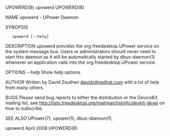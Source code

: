 UPOWERD(8)								    upowerd								    UPOWERD(8)

NAME
       upowerd - UPower Daemon

SYNOPSIS

       upowerd [--help]

DESCRIPTION
       upowerd provides the org.freedesktop.UPower service on the system message bus. Users or administrators should never need to start this daemon as it
       will be automatically started by dbus-daemon(1) whenever an application calls into the org.freedesktop.UPower service.

OPTIONS
       --help
	   Show help options.

AUTHOR
       Written by David Zeuthen <davidz@redhat.com> with a lot of help from many others.

BUGS
       Please send bug reports to either the distribution or the DeviceKit mailing list, see http://lists.freedesktop.org/mailman/listinfo/devkit-devel on how
       to subscribe.

SEE ALSO
       UPower(7), upower(1), dbus-daemon(1),

upowerd									  April 2008								    UPOWERD(8)
